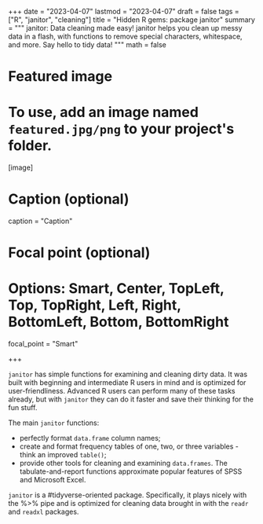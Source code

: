 +++
date = "2023-04-07"
lastmod = "2023-04-07"
draft = false
tags = ["R", "janitor", "cleaning"]
title = "Hidden R gems: package janitor"
summary = """
janitor: Data cleaning made easy! janitor helps you clean up messy data in a flash, with functions to remove special characters, whitespace, and more. Say hello to tidy data!
"""
math = false

# Featured image
# To use, add an image named `featured.jpg/png` to your project's folder. 
[image]
  # Caption (optional)
  caption = "Caption"
  
  # Focal point (optional)
  # Options: Smart, Center, TopLeft, Top, TopRight, Left, Right, BottomLeft, Bottom, BottomRight
  focal_point = "Smart"

+++


`janitor` has simple functions for examining and cleaning dirty data. It was built with beginning and intermediate R users in mind and is optimized for user-friendliness. Advanced R users can perform many of these tasks already, but with `janitor` they can do it faster and save their thinking for the fun stuff.

The main `janitor` functions:

- perfectly format `data.frame` column names;
- create and format frequency tables of one, two, or three variables - think an improved `table()`;
- provide other tools for cleaning and examining `data.frames`.
The tabulate-and-report functions approximate popular features of SPSS and Microsoft Excel.

`janitor` is a #tidyverse-oriented package. Specifically, it plays nicely with the %>% pipe and is optimized for cleaning data brought in with the `readr` and `readxl` packages.
